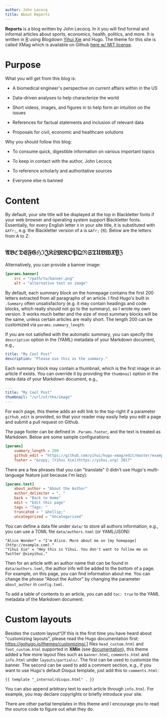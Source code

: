 ```yaml
---
author: John Lecocq
title: About Reports
---
```


**Reports** is a blog written by John Lecocq. In it you will find formal and informal articles about sports, economics, health, politics, and more. It is written in [R](https://www.r-project.org/foundation/) using Blogdown [Yihui Xie](https://yihui.org/en/) and Hugo. The theme for this site is called XMag which is available on Github [here w/ MIT license](https://github.com/yihui/hugo-xmag).

# Purpose

What you will get from this blog is:

- A biomedical engineer's perspective on current affairs within in the US

- Data-driven analyses to help characterize the world

- Short videos, images, and figures in to help form an intuition on the issues

- References for factual statements and inclusion of relevant data

- Proposals for civil, economic and healthcare solutions

Why you should follow this blog:

- To consume quick, digestible information on various important topics

- To keep in contact with the author, John Lecocq

- To reference scholarly and authoritative sources

- Everyone else is banned

# Content

By default, your site title will be displayed at the top in Blackletter fonts if your web browser and operating system support Blackletter fonts. Essentially, for every English letter `X` in your site title, it is substituted with `&Xfr;`, e.g. the Blackletter version of `A` is `&Afr;` (&Afr;). Below are the letters from A to Z:

## &Afr;&Bfr;&Cfr;&Dfr;&Efr;&Ffr;&Gfr;&Hfr;&Ifr;&Jfr;&Kfr;&Lfr;&Mfr;&Nfr;&Ofr;&Pfr;&Qfr;&Rfr;&Sfr;&Tfr;&Ufr;&Vfr;&Wfr;&Xfr;&Yfr;&Zfr;

Alternatively, you can provide a banner image:

```toml
[params.banner]
    src = "/path/to/banner.png"
    alt = "alternative text on image"
```

By default, each summary block on the homepage contains the first 200 letters extracted from all paragraphs of an article. I find Hugo's built in `.Summary` often unsatisfactory (e.g. it may contain headings and code blocks, which really should not go to the summary), so I wrote my own version. It works much better and the size of most summary blocks will be the same, unless certain articles are really short. The length 200 can be customized via `params.summary_length`.

If you are not satisfied with the automatic summary, you can specify the `description` option in the (YAML) metadata of your Markdown document, e.g.,

```yaml
title: "My Cool Post"
description: "Please use this as the summary."
```

Each summary block may contain a thumbnail, which is the first image in an article if exists. You can override it by providing the `thumbnail` option in the meta data of your Markdown document, e.g.,

```yaml
---
title: "My Cool Post"
thumbnail: "/url/of/the/image"
---
```

For each page, this theme adds an edit link to the top-right if a parameter `github_edit` is provided, so that your reader may easily help you edit a page and submit a pull request on Github.

The page footer can be defined in `.Params.footer`, and the text is treated as Markdown. Below are some sample configurations:

```toml
[params]
    summary_length = 200
    github_edit = "https://github.com/yihui/hugo-xmag/edit/master/exampleSite/content/"
    footer = "&copy; [Yihui Xie](https://yihui.org) 2017"
```

There are a few phrases that you can "translate" (I didn't use Hugo's multi-language feature just because I'm lazy):

```toml
[params.text]
    about_author = "About the Author"
    author_delimiter = ", "
    back = "Back to Home"
    edit = "Edit this page"
    tags = "Tags: "
    truncated = " &hellip;"
    uncategorized = "Uncategorized"
```

You can define a data file under `data/` to store all authors information, e.g., you can use a TOML file `data/authors.toml` (or YAML/JSON):

```
"Alice Wonder" = "I'm Alice. More about me on [my homepage](http://example.com)."
"Yihui Xie" = "Hey this is Yihui. You don't want to follow me on Twitter @xieyihui."
```

Then for an article with an author name that can be found in `data/authors.toml`, the author info will be added to the bottom of a page. For example, on this page, you can find information about me. You can change the phrase "About the Author" by changing the parameter `about_author` in `config.toml`.

To add a table of contents to an article, you can add `toc: true` to the YAML metadata of the Markdown document.

# Custom layouts

Besides the custom layout^[If this is the first time you have heard about "customizing layouts", please read the Hugo documentation first: https://gohugo.io/themes/customizing/.] files `head_custom.html` and `foot_custom.html` supported in **XMin** (see [documentation](https://xmin.yihui.org/about/)), this theme added a few more layout files such as `banner.html`, `comments.html` and `info.html` under `layouts/partials/`. The first can be used to customize the banner. The second can be used to add a comment section, e.g., if you want to use Hugo's default Disqus template, just add this to `comments.html`:

```
{{ template "_internal/disqus.html" . }}
```

You can also append arbitrary text to each article through `info.html`. For example, you may declare copyrights or briefly introduce your site.

There are other partial templates in this theme and I encourage you to read the source code to figure out what they do.

